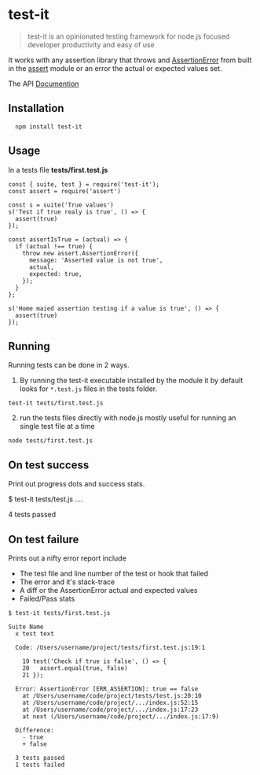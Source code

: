 # test-it

> test-it is an opinionated testing framework for node.js focused developer
> productivity and easy of use

It works with any assertion library that throws and [AssertionError] from built
in the [assert] module or an error the actual or expected values set.

The API [Documention](./docs)

## Installation

```shell
  npm install test-it
```

## Usage

In a tests file **tests/first.test.js**

```shell
const { suite, test } = require('test-it');
const assert = require('assert')

const s = suite('True values')
s('Test if true realy is true', () => {
  assert(true)
});

const assertIsTrue = (actual) => {
  if (actual !== true) {
    throw new assert.AssertionError({
      message: 'Asserted value is not true',
      actual,
      expected: true,
    });
  }
};

s('Home maied assertion testing if a value is true', () => {
  assert(true)
});
```

## Running

Running tests can be done in 2 ways.

1. By running the test-it executable installed by the module it by default looks
   for `*.test.js` files in the tests folder.

```shell
test-it tests/first.test.js
```

2. run the tests files directly with node.js mostly useful for running an single
   test file at a time

```shell
node tests/first.test.js
```

## On test success

Print out progress dots and success stats.

$ test-it tests/test.js
....

  4 tests passed


## On test failure

Prints out a nifty error report include
- The test file and line number of the test or hook that failed
- The error and it's stack-trace
- A diff or the AssertionError actual and expected values
- Failed/Pass stats

```shell
$ test-it tests/first.test.js

Suite Name
  x test text

  Code: /Users/username/project/tests/first.test.js:19:1

    19 test('Check if true is false', () => {
    20   assert.equal(true, false)
    21 });

  Error: AssertionError [ERR_ASSERTION]: true == false
    at /Users/username/code/project/tests/test.js:20:10
    at /Users/username/code/project/.../index.js:52:15
    at /Users/username/code/project/.../index.js:17:23
    at next (/Users/username/code/project/.../index.js:17:9)

  Difference:
    - true
    + false

  3 tests passed
  1 tests failed
```

[assert]: https://nodejs.org/api/assert.html
[AssertionError]: https://nodejs.org/api/assert.html#assert_new_assert_assertionerror_options
